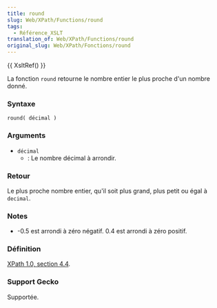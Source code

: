 ```yaml
---
title: round
slug: Web/XPath/Functions/round
tags:
  - Référence_XSLT
translation_of: Web/XPath/Functions/round
original_slug: Web/XPath/Fonctions/round
---
```

{{ XsltRef() }}

La fonction `round` retourne le nombre entier le plus proche d'un nombre donné.

### Syntaxe

```
round( décimal )
```

### Arguments

- `décimal`
  - : Le nombre décimal à arrondir.

### Retour

Le plus proche nombre entier, qu'il soit plus grand, plus petit ou égal à `decimal`.

### Notes

- \-0.5 est arrondi à zéro négatif. 0.4 est arrondi à zéro positif.

### Définition

[XPath 1.0, section 4.4](http://www.w3.org/TR/xpath#function-round).

### Support Gecko

Supportée.
